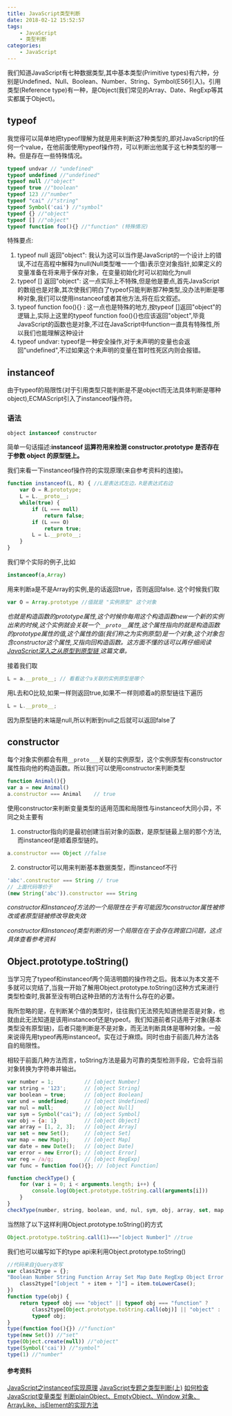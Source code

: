```yaml
---
title: JavaScript类型判断
date: 2018-02-12 15:52:57
tags:
    - JavaScript
    - 类型判断
categories:
    - JavaScript
---
```


我们知道JavaScript有七种数据类型,其中基本类型(Primitive types)有六种，分别是Undefined、Null、Boolean、Number、String、Symbol(ES6引入)。引用类型(Reference type)有一种，是Object(我们常见的Array、Date、RegExp等其实都属于Object)。

<!--more-->

## typeof

我觉得可以简单地把typeof理解为就是用来判断这7种类型的,即对JavaScript的任何一个value，在他前面使用typeof操作符，可以判断出他属于这七种类型的哪一种。但是存在一些特殊情况。

```js
typeof undvar // "undefined"
typeof undefined //"undefined"
typeof null //"object"
typeof true //"boolean"
typeof 123 //"number"
typeof "cai" //"string"
typeof Symbol('cai') //"symbol"
typeof {} //"object"
typeof [] //"object"
typeof function foo(){} //"function" (特殊情况)
```
特殊要点:
1. typeof null 返回"object": 我认为这可以当作是JavaScript的一个设计上的错误,不过在高程中解释为null(Null类型唯一一个值)表示空对象指针,如果定义的变量准备在将来用于保存对象，在变量初始化时可以初始化为null
2. typeof [] 返回"object": 这一点实际上不特殊,但是他是要点,首先JavaScript的数组也是对象,其次使我们明白了typeof只能判断那7种类型,没办法判断是哪种对象,我们可以使用instanceof或者其他方法,将在后文叙述。
3. typeof function foo(){} : 这一点也是特殊的地方,按typeof []返回"object"的逻辑上,实际上这里的typeof function foo(){}也应该返回"object",毕竟JavaScript的函数也是对象,不过在JavaScript中function一直具有特殊性,所以我们也能理解这种设计
4. typeof undvar: typeof是一种安全操作,对于未声明的变量也会返回"undefined",不过如果这个未声明的变量在暂时性死区内则会报错。

## instanceof 

由于typeof的局限性(对于引用类型只能判断是不是object而无法具体判断是哪种object),ECMAScript引入了instanceof操作符。

### 语法
```js
object instanceof constructor
```
简单一句话描述:**instanceof 运算符用来检测 constructor.prototype 是否存在于参数 object 的原型链上。**

我们来看一下instanceof操作符的实现原理(来自参考资料的连接)。
```js
function instanceof(L, R) { //L是表达式左边，R是表达式右边
    var O = R.prototype;
    L = L.__proto__;
    while(true) {
        if (L === null)
            return false;
        if (L === O)
            return true;
        L = L.__proto__;
    }
}
```
我们举个实际的例子,比如
```js
instanceof(a,Array)
```
用来判断a是不是Array的实例,是的话返回true，否则返回false.
这个时候我们取
```js
var O = Array.prototype //值就是 "实例原型" 这个对象
```
*也就是构造函数的prototype属性,这个时候你每用这个构造函数new一个新的实例出来的时候,这个实例就会关联一个`__proto__`属性,这个属性指向的就是构造函数的prototype属性的值,这个属性的值(我们称之为实例原型)是一个对象,这个对象包含constructor这个属性,又指向回构造函数。这方面不懂的话可以再仔细阅读[JavaScript深入之从原型到原型链 ](https://github.com/mqyqingfeng/Blog/issues/2)这篇文章。*

接着我们取
```js
L = a.__proto__; // 看看这个a关联的实例原型是哪个
```
用L去和O比较,如果一样则返回true,如果不一样则顺着a的原型链往下遍历
```js
L = L.__proto__;
```
因为原型链的末端是null,所以判断到null之后就可以返回false了

## constructor
每个对象实例都会有用`__proto___`关联的实例原型，这个实例原型有constructor属性指向他的构造函数。所以我们可以使用constructor来判断类型
```js
function Animal(){}
var a = new Animal()
a.constructor === Animal    // true
```

使用constructor来判断变量类型的适用范围和局限性与instanceof大同小异，不同之处主要有

1. constructor指向的是最初创建当前对象的函数，是原型链最上层的那个方法,而instanceof是顺着原型链的。
```js
a.constructor === Object //false
```
2. constructor可以用来判断基本数据类型，而instanceof不行
```js
'abc'.constructor === String // true
// 上面代码等价于
(new String('abc')).constructor === String
```

*constructor和instanceof方法的一个局限性在于有可能因为constructor属性被修改或者原型链被修改导致失效*

*constructor和instanceof类型判断的另一个局限在在于会存在跨窗口问题，这点具体查看参考资料*

## Object.prototype.toString() 

当学习完了typeof和instanceof两个简洁明朗的操作符之后。我本以为本文差不多就可以完结了,当我一开始了解用Object.prototype.toString()这种方式来进行类型检查时,我甚至没有明白这种丑陋的方法有什么存在的必要。

我所忽略的是，在判断某个值的类型时，往往我们无法预先知道他是否是对象，也就由此无法知道是该用instanceof还是typeof。我们知道前者只适用于对象(基本类型没有原型链)，后者只能判断是不是对象，而无法判断具体是哪种对象。一般来说得先用typeof再用instanceof。实在过于麻烦。同时也由于前面几种方法各自的局限性。

相较于前面几种方法而言，toString方法是最为可靠的类型检测手段，它会将当前对象转换为字符串并输出。

```js
var number = 1;          // [object Number]
var string = '123';      // [object String]
var boolean = true;      // [object Boolean]
var und = undefined;     // [object Undefined]
var nul = null;          // [object Null]
var sym = Symbol("cai"); // [object Symbol]
var obj = {a: 1}         // [object Object]
var array = [1, 2, 3];   // [object Array]
var set = new Set();     // [object Set]
var map = new Map();     // [object Map]
var date = new Date();   // [object Date]
var error = new Error(); // [object Error]
var reg = /a/g;          // [object RegExp]
var func = function foo(){}; // [object Function]

function checkType() {
    for (var i = 0; i < arguments.length; i++) {
        console.log(Object.prototype.toString.call(arguments[i]))
    }
}
checkType(number, string, boolean, und, nul, sym, obj, array, set, map, date, error, reg, func)
```
当然除了以下这样利用Object.prototype.toString()的方式
```js
Object.prototype.toString.call(1)==="[object Number]" //true
```
我们也可以编写如下的type api来利用Object.prototype.toString() 
```js
//代码来自jQuery改写
var class2type = {};
"Boolean Number String Function Array Set Map Date RegExp Object Error Null Undefined Symbol".split(" ").map(function(item,index){
    class2type["[object " + item + "]"] = item.toLowerCase();
})
function type(obj) {
    return typeof obj === "object" || typeof obj === "function" ?
        class2type[Object.prototype.toString.call(obj)] || "object" :
        typeof obj;
}
type(function foo(){}) //"function"
type(new Set()) //"set"
type(Object.create(null)) //"object"
type(Symbol('cai')) //"symbol"
type(1) //"number"
```

#### 参考资料
[JavaScript之instanceof实现原理](https://zhuanlan.zhihu.com/p/27943354)
[JavaScript专题之类型判断(上)](https://github.com/mqyqingfeng/Blog/issues/28)
[如何检查JavaScript变量类型](http://harttle.land/2015/09/18/js-type-checking.html)
[判断plainObject、EmptyObject、Window 对象、ArrayLike、isElement的实现方法](https://github.com/mqyqingfeng/Blog/issues/30)